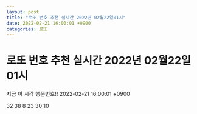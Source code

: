 ```yaml
---
layout: post
title: "로또 번호 추천 실시간 2022년 02월22일01시"
date: 2022-02-21 16:00:01 +0900
categories: 로또
---
```


# 로또 번호 추천 실시간 2022년 02월22일01시

지금 이 시각 행운번호!! 2022-02-21 16:00:01 +0900

 32  38  8  23  30  10 


